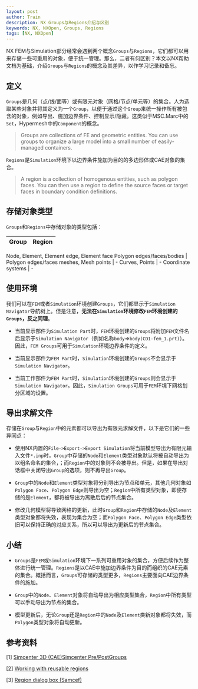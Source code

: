 ```yaml
---
layout: post
author: Train
description: NX Groups与Regions介绍与区别
keywords: NX, NXOpen, Groups, Regions
tags: [NX, NXOpen]
---
```


NX FEM与Simulation部分经常会遇到两个概念`Groups`与`Regions`，它们都可以用来存储一些可重用的对象，便于统一管理。那么，二者有何区别？本文以NX帮助文档为基础，介绍`Groups`与`Regions`的概念及其差异，以作学习记录和备忘。

## 定义

`Groups`是几何（点/线/面等）或有限元对象（网格/节点/单元等）的集合。人为选取某些对象并将其定义为一个`Group`，以便于通过这个`Group`来统一操作所有被包含的对象，例如导出、施加边界条件、控制显示/隐藏。这类似于MSC.Marc中的`Set`，Hypermesh中的`Component`的概念。

> Groups are collections of FE and geometric entities. You can use groups to organize a large model into a small number of easily-managed containers.

`Regions`是`Simulation`环境下以边界条件施加为目的的多边形体或CAE对象的集合。

>  A region is a collection of homogenous entities, such as polygon faces. You can then use a region to define the source faces or target faces in boundary condition definitions.

## 存储对象类型

`Groups`和`Regions`中存储对象的类型包括：

Group | Region
---|---
Node, Element, Element edge, Element face
Polygon edges/faces/bodies | Polygon edges/faces
meshes, Mesh points | -
Curves, Points | -
Coordinate systems | -

## 使用环境

我们可以在`FEM`或者`Simulation`环境创建`Groups`，它们都显示于`Simulation Navigator`导航树上。但是注意，**无法在`Simulation`环境修改`FEM`环境创建的`Groups`，反之同理**。

- 当前显示部件为`Simulation Part`时，`FEM`环境创建的`Groups`将附加`FEM`文件名后显示于`Simulation Navigator`（例如名称`body`=>`body(CD1-fem_1.prt)`）。因此，`FEM Groups`可用于`Simulation`环境边界条件的定义。

- 当前显示部件为`FEM Part`时，`Simulation`环境创建的`Groups`不会显示于`Simulation Navigator`。

- 当前工作部件为`FEM Part`时，`Simulation`环境创建的`Groups`则会显示于`Simulation Navigator`。因此，`Simulation Groups`可用于`FEM`环境下网格划分区域的设置。

## 导出求解文件

存储在`Group`与`Region`中的元素都可以导出为有限元求解文件，以下是它们的一些异同点：

- 使用NX内置的`File->Export->Export Simulation`将当前模型导出为有限元输入文件`*.inp`时，`Group`中存储的`Node`和`Element`类型对象默认将被自动导出为以组名命名的集合，；而`Region`中的对象则不会被导出。但是，如果在导出对话框中关闭导出`Group`的选项，则不再导出`Group`。

- `Group`中的`Node`和`Element`类型对象将分别导出为节点和单元，其他几何对象如`Polygon Face`、`Polygon Edge`则导出为空；`Region`中所有类型对象，即便存储的是`Element`，都将被导出为离散后后的节点集合。

- 修改几何模型将导致网格的更新，此时`Group`和`Region`中存储的`Node`及`Element`类型对象都将失效，表现为集合为空；而`Polygon Face`、`Polygon Edge`类型依旧可以保持正确的对应关系，所以可以导出为更新后的节点集合。

## 小结

- `Groups`是`FEM`或`Simulation`环境下一系列可重用对象的集合，方便后续作为整体进行统一管理。`Regions`是以CAE中施加边界条件为目的而组织的CAE元素的集合。概括而言，`Groups`可存储的类型更多，`Regions`主要面向CAE边界条件的施加。

- `Group`中的`Node`、`Element`对象将自动导出为相应类型集合，`Region`中所有类型可以手动导出为节点的集合。

- 模型更新后，无论`Group`还是`Region`中的`Node`及`Element`类新对象都将失效，而`Polygon`类型对象将自动更新。

## 参考资料

[1] [Simcenter 3D (CAE)Simcenter Pre/PostGroups](https://docs.plm.automation.siemens.com/tdoc/nx/12/nx_help#uid:xid1128419:index_advanced:xid1159750:id625201)  

[2] [Working with reusable regions](https://docs.plm.automation.siemens.com/tdoc/nx/12/nx_help/#uid:id911964) 

[3] [Region dialog box (Samcef)](https://docs.plm.automation.siemens.com/tdoc/nx/12/nx_help/#uid:xid919887)  